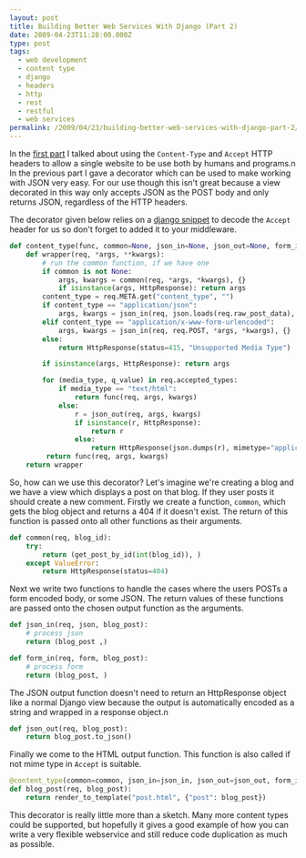 ```yaml
---
layout: post
title: Building Better Web Services With Django (Part 2)
date: 2009-04-23T11:28:00.000Z
type: post
tags:
  - web development
  - content type
  - django
  - headers
  - http
  - rest
  - restful
  - web services
permalink: /2009/04/23/building-better-web-services-with-django-part-2/
---
```

In the [first
part](https://www.theandrewwilkinson.com/2009/04/08/building-better-web-services-with-django-part-1/) I talked
about using the `Content-Type` and `Accept` HTTP headers to allow a single website to be use both by humans
and programs.n In the previous part I gave a decorator which can be used to make working with JSON very easy.
For our use though this isn't great because a view decorated in this way only accepts JSON as the POST body
and only returns JSON, regardless of the HTTP headers.

The decorator given below relies on a [django snippet](http://www.djangosnippets.org/snippets/1042/) to decode
the `Accept` header for us so don't forget to added it to your middleware.

```python
def content_type(func, common=None, json_in=None, json_out=None, form_in=None):
    def wrapper(req, *args, **kwargs):
        # run the common function, if we have one
        if common is not None:
            args, kwargs = common(req, *args, *kwargs), {}
            if isinstance(args, HttpResponse): return args
        content_type = req.META.get("content_type", "")
        if content_type == "application/json":
            args, kwargs = json_in(req, json.loads(req.raw_post_data), *args, *kwargs), {}
        elif content_type == "application/x-www-form-urlencoded":
            args, kwargs = json_in(req, req.POST, *args, *kwargs), {}
        else:
            return HttpResponse(status=415, "Unsupported Media Type")

        if isinstance(args, HttpResponse): return args

        for (media_type, q_value) in req.accepted_types:
            if media_type == "text/html":
                return func(req, args, kwargs)
            else:
                r = json_out(req, args, kwargs)
                if isinstance(r, HttpResponse):
                    return r
                else:
                    return HttpResponse(json.dumps(r), mimetype="application/json")
         return func(req, args, kwargs)
    return wrapper
```

So, how can we use this decorator? Let's imagine we're creating a blog and we have a view which displays a
post on that blog. If they user posts it should create a new comment. Firstly we create a function, `common`,
which gets the blog object and returns a 404 if it doesn't exist. The return of this function is passed onto
all other functions as their arguments.

```python
def common(req, blog_id):
    try:
        return (get_post_by_id(int(blog_id)), )
    except ValueError:
        return HttpResponse(status=404)
```

Next we write two functions to handle the cases where the users POSTs a form encoded body, or some JSON. The
return values of these functions are passed onto the chosen output function as the arguments.

```python
def json_in(req, json, blog_post):
    # process json
    return (blog_post ,)

def form_in(req, form, blog_post):
    # process form
    return (blog_post, )
```

The JSON output function doesn't need to return an HttpResponse object like a normal Django view because the
output is automatically encoded as a string and wrapped in a response object.n

```python
def json_out(req, blog_post):
    return blog_post.to_json()
```

Finally we come to the HTML output function. This function is also called if not mime type in `Accept` is
suitable.

```python
@content_type(common=common, json_in=json_in, json_out=json_out, form_in=form_in)
def blog_post(req, blog_post):
    return render_to_template("post.html", {"post": blog_post})
```

This decorator is really little more than a sketch. Many more content types could be supported, but hopefully
it gives a good example of how you can write a very flexible webservice and still reduce code duplication as
much as possible.
